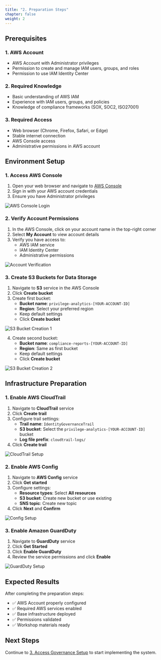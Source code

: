 ```yaml
---
title: "2. Preparation Steps"
chapter: false
weight: 2
---
```


## Prerequisites

### 1. AWS Account
- AWS Account with Administrator privileges
- Permission to create and manage IAM users, groups, and roles
- Permission to use IAM Identity Center

### 2. Required Knowledge
- Basic understanding of AWS IAM
- Experience with IAM users, groups, and policies
- Knowledge of compliance frameworks (SOX, SOC2, ISO27001)

### 3. Required Access
- Web browser (Chrome, Firefox, Safari, or Edge)
- Stable internet connection
- AWS Console access
- Administrative permissions in AWS account

## Environment Setup

### 1. Access AWS Console

1. Open your web browser and navigate to [AWS Console](https://console.aws.amazon.com/)
2. Sign in with your AWS account credentials
3. Ensure you have Administrator privileges

![AWS Console Login](images/aws-console-login.png)

### 2. Verify Account Permissions

1. In the AWS Console, click on your account name in the top-right corner
2. Select **My Account** to view account details
3. Verify you have access to:
   - AWS IAM service
   - IAM Identity Center
   - Administrative permissions

![Account Verification](images/account-verification.png)

### 3. Create S3 Buckets for Data Storage

1. Navigate to **S3** service in the AWS Console
2. Click **Create bucket**
3. Create first bucket:
   - **Bucket name**: `privilege-analytics-[YOUR-ACCOUNT-ID]`
   - **Region**: Select your preferred region
   - Keep default settings
   - Click **Create bucket**

![S3 Bucket Creation 1](images/s3-bucket-analytics.png)

4. Create second bucket:
   - **Bucket name**: `compliance-reports-[YOUR-ACCOUNT-ID]`
   - **Region**: Same as first bucket
   - Keep default settings
   - Click **Create bucket**

![S3 Bucket Creation 2](images/s3-bucket-compliance.png)

## Infrastructure Preparation

### 1. Enable AWS CloudTrail

1. Navigate to **CloudTrail** service
2. Click **Create trail**
3. Configure trail settings:
   - **Trail name**: `IdentityGovernanceTrail`
   - **S3 bucket**: Select the `privilege-analytics-[YOUR-ACCOUNT-ID]` bucket
   - **Log file prefix**: `cloudtrail-logs/`
4. Click **Create trail**

![CloudTrail Setup](images/cloudtrail-setup.png)

### 2. Enable AWS Config

1. Navigate to **AWS Config** service
2. Click **Get started**
3. Configure settings:
   - **Resource types**: Select **All resources**
   - **S3 bucket**: Create new bucket or use existing
   - **SNS topic**: Create new topic
4. Click **Next** and **Confirm**

![Config Setup](images/config-setup.png)

### 3. Enable Amazon GuardDuty

1. Navigate to **GuardDuty** service
2. Click **Get Started**
3. Click **Enable GuardDuty**
4. Review the service permissions and click **Enable**

![GuardDuty Setup](images/guardduty-setup.png)

## Expected Results

After completing the preparation steps:

- ✅ AWS Account properly configured
- ✅ Required AWS services enabled
- ✅ Base infrastructure deployed
- ✅ Permissions validated
- ✅ Workshop materials ready

## Next Steps

Continue to [3. Access Governance Setup](../3-thiet-lap-access-governance) to start implementing the system.